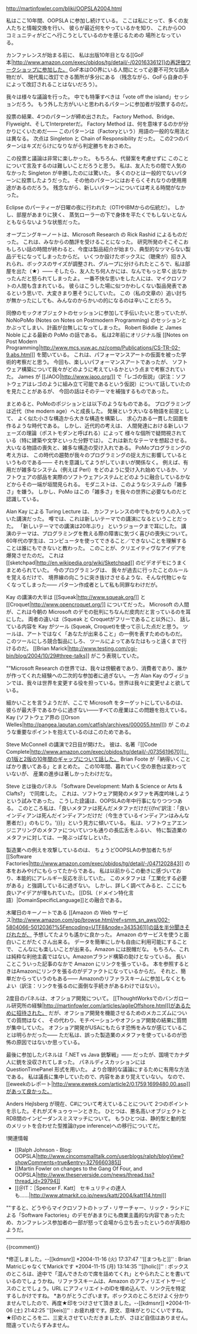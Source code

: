 http://martinfowler.com/bliki/OOPSLA2004.html

私はここ10年間、OOPSLA に参加し続けている。
ここは私にとって、多くの友人たちと情報交換を行い、
彼らが最近何をやっているかを知り、
これからOOコミュニティがどこへ行こうとしているのかを感じるための
場所となっている。

カンファレンスが始まる前に、
私は出版10年目となる[[GoF本|http://www.amazon.com/exec/obidos/tg/detail/-/0201633612]]の再評価ワークショップに参加した。
GoF本はOO界にいる人間にとって必要不可欠な読み物だが、
現代風に改訂できる箇所が多分にある
（残念ながら、GoFら自身の手によって改訂されることはないだろう）。

我々は様々な議論を行った。
中でも特筆すべきは「vote off the island」セッションだろう。
もう外した方がいいと思われるパターンに参加者が投票するのだ。

投票の結果、4つのパターンが締め出された。
Factory Method、Bridge、Flyweight、そしてInterpreterだ。
Factory Method は、何を意味するのかが分かりにくいためだ——
このパターンは（Factoryという）用語の一般的な用法とは異なる。
次点は Singleton と Chain of Responsibility だった。
この2つのパターンはキズだらけになりながら判定勝ちをおさめた。

この投票と議論は非常に楽しかった。
もちろん、代替案を考慮せずに
このことについて言及するのは難しいことだろうと思う。
私は、友人たちの間で人気のなかった Singleton が辛勝したのには驚いた。
多くのひとは一般的でないパターンに投票したようだった。
その他のパターンにはおそらくそれなりの使用用途があるのだろう。
残念ながら、新しいパターンについては考える時間がなかった。

Eclipse のパーティーが日曜の夜に行われた（OTIやIBMからの伝統だ）。
しかし、部屋があまりに狭く、
蒸気ローラーの下で身体を平たくでもしないとなんともならないような状態だった。

オープニングキーノートは、Microsoft Research の Rick Rashid によるものだった。
これは、みなからの酷評を受けることになった。
研究所発のそこそこおもしろい話の時間が終わると、今度は製品紹介が始まり、典型的なツマらない製品デモになってしまったからだ。
いくつか設けたボックスに（聴衆が）招き入れられ、ボックスのサイズが調整され、グループに分けられたところで、私は部屋を出た（★）——
そしたら、友人たち何人かには、なんでもっと早く出なかったんだと怒られてしまったよ。
一番不快な思いをした人には、マイクロソフトの人間も含まれている。
彼らはこうした場に似つかわしくない製品発表であるという思いで、大変きまり悪そうにしていた。
この（私の文章の）追い討ちが無かったにしても、みんなのからかいの的になるのは辛いことだろう。

同僚のモックオブジェクトのセッションに参加して手伝いたいと思っていたが、
NoNoPoMo (Notes on Notes on Postmodern Programming) のセッションと
かぶってしまい、計画が台無しになってしまった。
Robert Biddle と James Noble による最新の PoMo の話である。
私は2年前にオリジナル版 [[Notes on Post Modern Programming|http://www.mcs.vuw.ac.nz/comp/Publications/CS-TR-02-9.abs.html]] を聞いている。
これは、パフォーマンスアートの仮面を被った学術的考察だと思う。
今回も、楽しいパフォーマンスアートであったが、
ソフトウェア構築について我々がどのように考えているかという点まで考察されていた。
James が [[JAOO|http://www.jaoo.org/]] で「レゴの仮説」（訳注：ソフトウェアはレゴのように組み立て可能であるという仮説）について話していたのを見たことがあるが、
今回の話はそのテーマを補強するものであった。

まとめると、PoMoのポジションとは以下のようなものである。
プログラミングは近代（the modern age）へと成長した。
発展という大いなる物語を前提として、
よく似た小さな構造から大きな構造を構築し、
求心力ある一貫した図面を作るような時代である。
しかし、近代的の考えは、
人間発達における新しいフェーズの理論（ポストモダンと呼ばれる）によって
様々な個所で疑問視されている（特に建築や文学といった分野では）。
これは新たなテーマを想起させる。
大いなる物語の喪失と、雑多な構造の受け入れである。
PoMoプログラミングの考え方は、
この時代の趨勢が我々のプログラミングの捉え方に影響しているというものである——
それを意識してようがしていまいが関係なく。
例えば、有用だが雑多なシステム（例えば Perl）をどのように受け入れ始めているか、
ソフトウェアの部品を実際のソフトウェアシステムとどのように融合しているかなどからその一端が垣間見られる。
モダニストは、このようなシステムの「雑多さ」を嫌う。
しかし、PoMo はこの「雑多さ」を我々の世界に必要なものだと認識している。

Alan Kay による Turing Lecture は、
カンファレンスの中でもかなり人の入っていた講演だった。
噂では、これは新しいテーマでの講演になるということだった。
「新しいテーマでの講演は20年ぶり」
というジョークまで耳にした。
講演のテーマは、プログラミングを教える際の障害に気づく喜びの喪失について。
60年代の学生は、コンピュータを使ってできること／できないことを理解することは誰にもできないと教わった。
このことが、クリエイティヴなアイデアを爆発させたのだ。
これは [[sketchpad|http://en.wikipedia.org/wiki/Sketchpad]] のビデオデモにうまくまとめられていた。
今のプログラミングは、
我々が過去に行ったことのルールを覚えるだけで、
境界線の向こうに突き抜けさせるような、そんな代物じゃなくなってしまった——
パターン作成者として私も同罪なわけだが。

Kay の講演の大半は [[Squeak|http://www.squeak.org/]] と [[Croquet|http://www.opencroquet.org/]] についてだった。
Microsoft の人間が、これは今朝の Microsoft のデモの批判にちなんだ皮肉だと言っているのを耳にした。
両者の違いは（Squeak と Croquetがフリーであること以外に）、
話している内容を Kay がツール (Squeak, Croquet)を使って示した点だと思う。
ツールは、アートではなく「あなたが出来ること」の一例を表すためのものだ。
このツールにしろ競合製品にしろ、
ツールによってあなたはもっと遠くまで行けるのだ。
[[Brian Marick|http://www.testing.com/cgi-bin/blog/2004/10/29#three-talks]] がこう表現していた。

""Microsoft Research の世界では、我々は傍観者であり、消費者であり、誰かが作ってくれた経験への二次的な参加者に過ぎない。一方 Alan Kay のヴィジョンでは、我々は世界を変更する役を担っている。世界は我々に変更せよと欲している。

細かいことを言うようだが、ここで Microsoft をターゲットにしているのは、
彼らが最大手であるからに過ぎない——すべての産業はこの問題を抱えている。
Kay (ソフトウェア界の [[Orson Welles|http://pangea.laputan.com/catfish/archives/000055.html]]) が
このような重要なポイントを抱えているのはこのためである。

Steve McConnell の講演で2日目が開けた。
彼は、名著『[[Code Complete|http://www.amazon.com/exec/obidos/tg/detail/-/0735619670]]』の1版と2版の10年間のギャップについて話した。
Brian Foote が「納得いくことばかり書いてある」とまとめた。
この10年間、暮れていく空の景色は変わっていないが、
産業の進歩は著しかったわけだな。

Steve とは後のパネル
「Software Development: Math & Science or Arts & Clafts?」
で同席した。
これは、ソフトウェア開発のメタファを再度吟味しようという試みであった。
こうした詮議は、OOPSLAの年中行事になりつつつある。
このところ私は、「良いメタファは死んだメタファだけだ{{fn('訳注：「良いインディアンは死んだインディアンだけだ（今生きているインディアンはみんな悪者だ）」のもじり。')}}」という見方に傾いている。
私は、ソフトウェアエンジニアリングのメタファについていつも通りの長広舌をふるい、
特に製造業のメタファに対しては、一発ぶっぱなしといた。

製造業への例えを攻撃しているのは、
ちょうどOOPSLAの参加者たちが [[Software Factories|http://www.amazon.com/exec/obidos/tg/detail/-/0471202843]] の本をおみやげにもらってたからである。
私は以前からこの動きに感づいており、本能的にアレルギー反応を示していた。
このメタファは「工業化する必要がある」と強調しているに過ぎない。
しかし、詳しく調べてみると、ここにも良いアイデアが埋もれていた。
[[DSL（ドメイン特化言語）|DomainSpecificLanguage]]との融合である。

木曜日のキーノートである [[Amazon の Web サービス|http://www.amazon.com/gp/browse.html/ref=smm_sn_aws/002-5804066-5012036?%5Fencoding=UTF8&node=3435361]]の話を半分聞きそびれたが、
予想してたよりも遙かに良かった。
Amazon のサービスを使うと面白いことがたくさん出来る。
データを簡単にしかも自由に利用可能にすることで、
こんなにも楽しいことが出来る。Amazon には脱帽だな。
もちろん、これは純粋な利他主義ではない。Amazonブランド構築の助けとなっている。
長いことこういった記事のなかで Amazon にリンクを張っている。
本を参照するときはAmazonにリンクを張るのがデファクトになっているからだ。
それと、簡単だからっていうのもある——
Amazonのリファラスキームに参加しなくともよい（訳注：リンクを張るのに面倒な手続きがあるわけではない）。

2度目のパネルは、オフショア開発について。
[[ThoughtWorksでのバンガロール研究所の経験|http://martinfowler.com/articles/agileOffshore.html]]があるために招待された。
だが、オフショア開発を機能させるためのメカニズムについての質問はなく、
その代わり、モチベーションやオフショア開発の結果に質問が集中していた。
オフショア開発がUSAにもたらす恐怖をみなが感じていることは明らかだった——
ただ私は、誤った製造業のメタファを使っているのが恐怖の原因ではないか思っている。

最後に参加したパネルは「.NET vs Java 銃撃戦」——
だったが、国境でカナダ人に銃を没収されてしまった。
パネルディスカッションには QuestionTimePanel 形式を用いた。
より合理的な議論にするために有用な方法である。
私は議長に集中していたので、内容をあまり覚えていない。
なので、[[eweekのレポート|http://www.eweek.com/article2/0,1759,1699480,00.asp]]があって良かった。

Anders Hejlsberg が現在、C#について考えていることについて
2つのポイントを示した。それがズキュゥゥーンときた。
ひとつは、悪名高いオブジェクトとRDB間のインピーダンスミスマッチについて。
もうひとつは、静的型と動的型のメリットを合わせた型推論(type inference)への移行についてだ。


!関連情報

* [[Ralph Johnson - Blog: OOPSLA|http://www.cincomsmalltalk.com/userblogs/ralph/blogView?showComments=true&entry=3276660385]]
* [[Martin Fowler on changes to the Gang Of Four, and OOPSLA|http://www.theserverside.com/news/thread.tss?thread_id=29794]]
* [[＠IT：［Spencer F. Katt］ セキュリティの達人も……|http://www.atmarkit.co.jp/news/katt/2004/katt114.html]]

""すると、どうやらマイクロソフトのトップ・リサーチャー、リック・ラシドによる「Software Factories」のデモがあまりにも商業主義的な内容であったため、カンファレンス参加者の一部が怒って会場から立ち去ったというのが真相のようだ。

----

{{rcomment}}

*修正しました。--[[kdmsnr]]
*2004-11-16 (火) 17:37:47 ''[[まつもと]]'' : Brian MatricじゃなくてMarickです
*2004-11-15 (月) 13:14:35 ''[[holic]]'' : ボックスのところは、途中で「混んできたので席を詰めてくれ」とやられたことを書いているのでしょうかね。リファラスキームは、Amazon のアフィリエイトサービスのことでしょう。URL にアフィリエイトのIDを埋め込んで、リンク元を特定するしかけですね。
*ありがとうございます。ボックスのところだけよく分かりませんでしたので、再度★印をつけさせて頂きました。--[[kdmsnr]]
*2004-11-06 (土) 21:42:25 ''[[keis]]'' : お疲れ様です。原文、意味がとりにくいですね。★印のところを二、三変えさせていただきましたが、さほど自信はありません。間違っていたらすみません。
